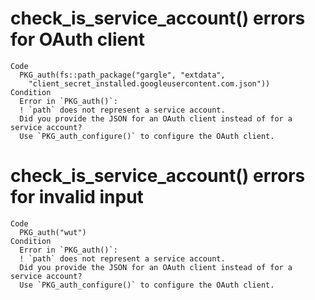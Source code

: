# check_is_service_account() errors for OAuth client

    Code
      PKG_auth(fs::path_package("gargle", "extdata",
        "client_secret_installed.googleusercontent.com.json"))
    Condition
      Error in `PKG_auth()`:
      ! `path` does not represent a service account.
      Did you provide the JSON for an OAuth client instead of for a service account?
      Use `PKG_auth_configure()` to configure the OAuth client.

# check_is_service_account() errors for invalid input

    Code
      PKG_auth("wut")
    Condition
      Error in `PKG_auth()`:
      ! `path` does not represent a service account.
      Did you provide the JSON for an OAuth client instead of for a service account?
      Use `PKG_auth_configure()` to configure the OAuth client.


